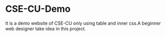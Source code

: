# CSE-CU-Demo
It is a demo website of CSE-CU only using table and inner css.A beginner web designer take idea in this project.
